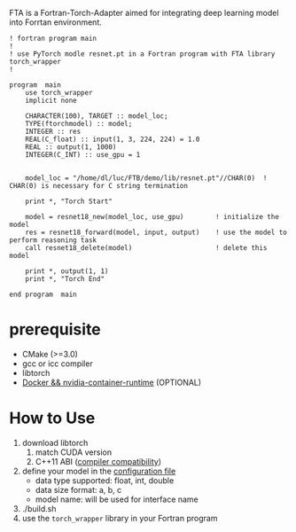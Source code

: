 FTA is a Fortran-Torch-Adapter aimed for integrating deep learning model into Forrtan environment.

```Fortran
! fortran program main
! 
! use PyTorch modle resnet.pt in a Fortran program with FTA library torch_wrapper
!

program  main
    use torch_wrapper
    implicit none

    CHARACTER(100), TARGET :: model_loc;
    TYPE(ftorchmodel) :: model;
    INTEGER :: res
    REAL(C_float) :: input(1, 3, 224, 224) = 1.0
    REAL :: output(1, 1000)
    INTEGER(C_INT) :: use_gpu = 1


    model_loc = "/home/dl/luc/FTB/demo/lib/resnet.pt"//CHAR(0)  ! CHAR(0) is necessary for C string termination 

    print *, "Torch Start"

    model = resnet18_new(model_loc, use_gpu)        ! initialize the model
    res = resnet18_forward(model, input, output)    ! use the model to perform reasoning task
    call resnet18_delete(model)                     ! delete this model

    print *, output(1, 1)
    print *, "Torch End"

end program  main
```

# prerequisite

- CMake (>=3.0)
- gcc or icc compiler
- libtorch
- [Docker && nvidia-container-runtime](https://docs.nvidia.com/datacenter/cloud-native/container-toolkit/install-guide.html#getting-started) (OPTIONAL)

# How to Use
1. download libtorch 
    1. match CUDA version
    2. C++11 ABI ([compiler compatibility](https://zhuanlan.zhihu.com/p/125197727)) 
2. define your model in the [configuration file](./src/configure.conf)
    - data type supported: float, int, double
    - data size format: a, b, c
    - model name: will be used for interface name
3. ./build.sh
4. use the `torch_wrapper` library in your Fortran program